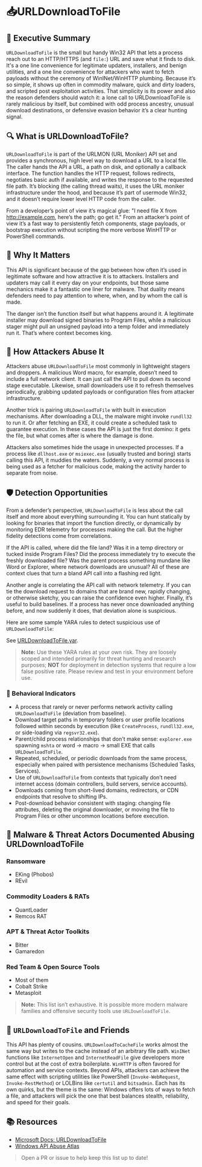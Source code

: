 # 📥URLDownloadToFile

## 🚀 Executive Summary
`URLDownloadToFile` is the small but handy Win32 API that lets a process reach out to an HTTP/HTTPS (and `file:`) URL and save what it finds to disk. It's a one line convenience for legitimate updaters, installers, and benign utilities, and a one line convenience for attackers who want to fetch payloads without the ceremony of WinINet/WinHTTP plumbing. Because it’s so simple, it shows up often in commodity malware, quick and dirty loaders, and scripted post exploitation activities. That simplicity is its power and also the reason defenders should watch it: a lone call to URLDownloadToFile is rarely malicious by itself, but combined with odd process ancestry, unusual download destinations, or defensive evasion behavior it’s a clear hunting signal.

## 🔍 What is URLDownloadToFile?
`URLDownloadToFile` is part of the URLMON (URL Moniker) API set and provides a synchronous, high level way to download a URL to a local file. The caller hands the API a URL, a path on disk, and optionally a callback interface. The function handles the HTTP request, follows redirects, negotiates basic auth if available, and writes the response to the requested file path. It’s blocking (the calling thread waits), it uses the URL moniker infrastructure under the hood, and because it’s part of usermode Win32, and it doesn’t require lower level HTTP code from the caller.

From a developer’s point of view it’s magical glue: "I need file X from http://example.com, here’s the path; go get it." From an attacker’s point of view it’s a fast way to persistently fetch components, stage payloads, or bootstrap execution without scripting the more verbose WinHTTP or PowerShell commands.

## 🚩 Why It Matters
This API is significant because of the gap between how often it’s used in legitimate software and how attractive it is to attackers. Installers and updaters may call it every day on your endpoints, but those same mechanics make it a fantastic one liner for malware. That duality means defenders need to pay attention to where, when, and by whom the call is made.

The danger isn’t the function itself but what happens around it. A legitimate installer may download signed binaries to Program Files, while a malicious stager might pull an unsigned payload into a temp folder and immediately run it. That’s where context becomes king.

## 🧬 How Attackers Abuse It
Attackers abuse `URLDownloadToFile` most commonly in lightweight stagers and droppers. A malicious Word macro, for example, doesn’t need to include a full network client. It can just call the API to pull down its second stage executable. Likewise, small downloaders use it to refresh themselves periodically, grabbing updated payloads or configuration files from attacker infrastructure.

Another trick is pairing `URLDownloadToFile` with built in execution mechanisms. After downloading a DLL, the malware might invoke `rundll32` to run it. Or after fetching an EXE, it could create a scheduled task to guarantee execution. In these cases the API is just the first domino: it gets the file, but what comes after is where the damage is done.

Attackers also sometimes hide the usage in unexpected processes. If a process like `dllhost.exe` or `msiexec.exe` (usually trusted and boring) starts calling this API, it muddies the waters. Suddenly, a very normal process is being used as a fetcher for malicious code, making the activity harder to separate from noise.

## 🛡️ Detection Opportunities
From a defender’s perspective, `URLDownloadToFile` is less about the call itself and more about everything surrounding it. You can hunt statically by looking for binaries that import the function directly, or dynamically by monitoring EDR telemetry for processes making the call. But the higher fidelity detections come from correlations.

If the API is called, where did the file land? Was it in a temp directory or tucked inside Program Files? Did the process immediately try to execute the freshly downloaded file? Was the parent process something mundane like Word or Explorer, where network downloads are unusual? All of these are context clues that turn a bland API call into a flashing red light.

Another angle is correlating the API call with network telemetry. If you can tie the download request to domains that are brand new, rapidly changing, or otherwise sketchy, you can raise the confidence even higher. Finally, it’s useful to build baselines. If a process has never once downloaded anything before, and now suddenly it does, that deviation alone is suspicious.

Here are some sample YARA rules to detect suspicious use of `URLDownloadToFile`:

See [URLDownloadToFile.yar](./URLDownloadToFile.yar).

> **Note:** Use these YARA rules at your own risk. They are loosely scoped and intended primarily for threat hunting and research purposes; **NOT** for deployment in detection systems that require a low false positive rate. Please review and test in your environment before use.

### 🐾 Behavioral Indicators
 - A process that rarely or never performs network activity calling `URLDownloadToFile` (deviation from baseline).
 - Download target paths in temporary folders or user profile locations followed within seconds by execution (like `CreateProcess`, `rundll32.exe`, or side-loading via `regsvr32.exe`).
 - Parent/child process relationships that don't make sense: `explorer.exe` spawning `mshta` or word → macro → small EXE that calls `URLDownloadToFile`.
 - Repeated, scheduled, or periodic downloads from the same process, especially when paired with persistence mechanisms (Scheduled Tasks, Services).
 - Use of `URLDownloadToFile` from contexts that typically don’t need internet access (domain controllers, build servers, service accounts).
 - Downloads coming from short-lived domains, redirectors, or CDN endpoints that resolve to shifting IPs.
 - Post-download behavior consistent with staging: changing file attributes, deleting the original downloader, or moving the file to Program Files or other uncommon locations before execution.

## 🦠 Malware & Threat Actors Documented Abusing URLDownloadToFile

### **Ransomware**
 - EKing (Phobos)
 - REvil

### **Commodity Loaders & RATs**
 - QuantLoader
 - Remcos RAT

### **APT & Threat Actor Toolkits**
 - Bitter
 - Gamaredon

### **Red Team & Open Source Tools**
 - Most of them
 - Cobalt Strike
 - Metasploit

> **Note:** This list isn’t exhaustive. It is possible more modern malware families and offensive security tools use `URLDownloadToFile`.

## 🧵 `URLDownloadToFile` and Friends
This API has plenty of cousins. `URLDownloadToCacheFile` works almost the same way but writes to the cache instead of an arbitrary file path. `WinINet` functions like `InternetOpen` and `InternetReadFile` give developers more control but at the cost of extra boilerplate. `WinHTTP` is often favored for automation and service contexts. Beyond APIs, attackers can achieve the same effect with scripting utilities like PowerShell (`Invoke-WebRequest`, `Invoke-RestMethod`) or LOLBins like `certutil` and `bitsadmin`. Each has its own quirks, but the theme is the same: Windows offers lots of ways to fetch a file, and attackers will pick the one that best balances stealth, reliability, and speed for their goals.

## 📚 Resources
- [Microsoft Docs: URLDownloadToFile](https://learn.microsoft.com/en-us/previous-versions/windows/internet-explorer/ie-developer/platform-apis/ms775123(v=vs.85))
- [Windows API Abuse Atlas](https://github.com/danafaye/WindowsAPIAbuseAtlas)

> Open a PR or issue to help keep this list up to date!